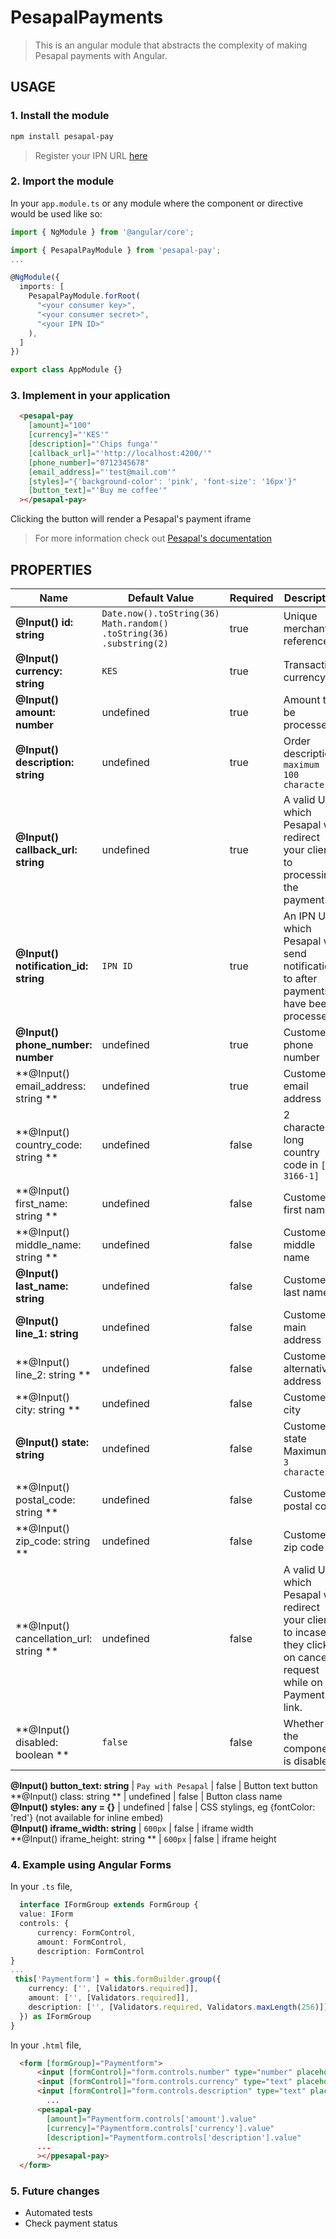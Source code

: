 # PesapalPayments


> This is an angular module that abstracts the complexity of making Pesapal payments with Angular.

## USAGE

### 1. Install the module
```sh
npm install pesapal-pay
```

 > Register your IPN URL [here](https://pay.pesapal.com/iframe/PesapalIframe3/IpnRegistration) 

### 2. Import the module
In your `app.module.ts` or any module where the component or directive would be used like so:

```ts
import { NgModule } from '@angular/core';

import { PesapalPayModule } from 'pesapal-pay';
...

@NgModule({
  imports: [
    PesapalPayModule.forRoot(
      "<your consumer key>",
      "<your consumer secret>",
      "<your IPN ID>"
    ),
  ]
})

export class AppModule {}
```


### 3. Implement in your application
  ```html
    <pesapal-pay
      [amount]="100"  
      [currency]="'KES'" 
      [description]="'Chips funga'" 
      [callback_url]="'http://localhost:4200/'" 
      [phone_number]="0712345678" 
      [email_address]="'test@mail.com'" 
      [styles]="{'background-color': 'pink', 'font-size': '16px'}"
      [button_text]="'Buy me coffee'"
    ></pesapal-pay>
  ```
   Clicking the button will render a Pesapal's payment iframe
  > For more information check out [Pesapal's documentation](https://developer.pesapal.com)



 ## PROPERTIES

 **Name**                                | **Default Value**                                                    | **Required** | **Description**                                                                                                        
-----------------------------------------|----------------------------------------------------------------------|--------------|------------------------------------------------------------------------------------------------------------------------
 **@Input() id: string**                 | `Date.now().toString(36)` <br/> `Math.random()`<br/>`.toString(36)`<br/>`.substring(2)` | true         | Unique merchant reference                                                                                              
 **@Input() currency: string**           | `KES`                                                                | true         | Transaction currency                                                                                                   
 **@Input() amount: number**             | undefined                                                            | true         | Amount to be processed.                                                                                                
 **@Input() description: string**        | undefined                                                            | true         | Order description. `maximum - 100 characters`                                                                          
 **@Input() callback_url: string**       | undefined                                                            | true         | A valid URL which Pesapal will redirect your clients to processing the payment.                                        
 **@Input() notification_id: string**    | `IPN ID`                                                             | true         | An IPN URL which Pesapal will send notifications to after payments have been processed.                                
 **@Input() phone_number: number**       | undefined                                                            | true         | Customer's phone number                                                                                                
 **@Input() email_address: string **     | undefined                                                            | true         | Customer's email address                                                                                               
 **@Input() country_code: string **      | undefined                                                            | false        | 2 characters long country code in `[ISO 3166-1]`                                                                       
 **@Input() first_name: string **        | undefined                                                            | false        | Customer's first name                                                                                                  
 **@Input() middle_name: string **       | undefined                                                            | false        | Customer's middle name                                                                                                 
 **@Input() last_name: string**          | undefined                                                            | false        | Customer's last name                                                                                                   
 **@Input() line_1: string**             | undefined                                                            | false        | Customer's main address                                                                                                
 **@Input() line_2: string **            | undefined                                                            | false        | Customer's alternative address                                                                                         
 **@Input() city: string **              | undefined                                                            | false        | Customer's city                                                                                                        
 **@Input() state: string**              | undefined                                                            | false        | Customer's state Maximum - `3 characters`                                                                              
 **@Input() postal_code: string  **      | undefined                                                            | false        | Customer's postal code                                                                                                 
 **@Input() zip_code: string  **         | undefined                                                            | false        | Customer's zip code                                                                                                    
 **@Input() cancellation_url: string  ** | undefined                                                            | false        | A valid URL which Pesapal will redirect your clients to incase they click on cancel request while on the Payment link. 
 **@Input() disabled: boolean **         | `false`                                                              | false        | Whether the component is disabled.

                                                                                   
 **@Input() button_text: string**        | `Pay with Pesapal`                                                   | false        | Button text button                                                                                                     
 **@Input() class: string **             | undefined                                                            | false        | Button class name                                                                                                      
 **@Input() styles: any = {}**           | undefined                                                            | false        | CSS stylings, eg {fontColor: 'red'} (not available for inline embed)                                                   
 **@Input() iframe_width: string**       | `600px`                                                              | false        | iframe width                                                                                                           
 **@Input() iframe_height: string **     | `600px`                                                              | false        | iframe height                                                                                                          






  ### 4. Example using Angular Forms
  In your `.ts` file,
  ```ts
    interface IFormGroup extends FormGroup {
    value: IForm
    controls: {
        currency: FormControl,
        amount: FormControl,
        description: FormControl
  }
  ...
   this['Paymentform'] = this.formBuilder.group({
      currency: ['', [Validators.required]],
      amount: ['', [Validators.required]],
      description: ['', [Validators.required, Validators.maxLength(256)]]
    }) as IFormGroup
}
  ```
In your `.html` file,

  ```html
    <form [formGroup]="Paymentform">
        <input [formControl]="form.controls.number" type="number" placeholder="amount">
        <input [formControl]="form.controls.currency" type="text" placeholder="currency">
        <input [formControl]="form.controls.description" type="text" placeholder="description">
          ...
        <pesapal-pay 
          [amount]="Paymentform.controls['amount'].value"  
          [currency]="Paymentform.controls['currency'].value" 
          [description]="Paymentform.controls['description'].value" 
        ...
        ></ppesapal-pay>
    </form>
  ```


### 5. Future changes
 - Automated tests
 - Check payment status